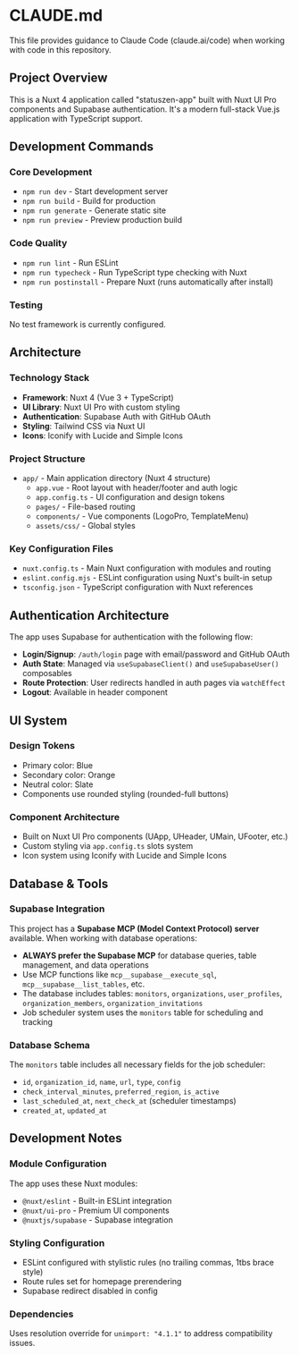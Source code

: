 # CLAUDE.md

This file provides guidance to Claude Code (claude.ai/code) when working with code in this repository.

## Project Overview

This is a Nuxt 4 application called "statuszen-app" built with Nuxt UI Pro components and Supabase authentication. It's a modern full-stack Vue.js application with TypeScript support.

## Development Commands

### Core Development
- `npm run dev` - Start development server
- `npm run build` - Build for production
- `npm run generate` - Generate static site
- `npm run preview` - Preview production build

### Code Quality
- `npm run lint` - Run ESLint
- `npm run typecheck` - Run TypeScript type checking with Nuxt
- `npm run postinstall` - Prepare Nuxt (runs automatically after install)

### Testing
No test framework is currently configured.

## Architecture

### Technology Stack
- **Framework**: Nuxt 4 (Vue 3 + TypeScript)
- **UI Library**: Nuxt UI Pro with custom styling
- **Authentication**: Supabase Auth with GitHub OAuth
- **Styling**: Tailwind CSS via Nuxt UI
- **Icons**: Iconify with Lucide and Simple Icons

### Project Structure
- `app/` - Main application directory (Nuxt 4 structure)
  - `app.vue` - Root layout with header/footer and auth logic
  - `app.config.ts` - UI configuration and design tokens
  - `pages/` - File-based routing
  - `components/` - Vue components (LogoPro, TemplateMenu)
  - `assets/css/` - Global styles

### Key Configuration Files
- `nuxt.config.ts` - Main Nuxt configuration with modules and routing
- `eslint.config.mjs` - ESLint configuration using Nuxt's built-in setup
- `tsconfig.json` - TypeScript configuration with Nuxt references

## Authentication Architecture

The app uses Supabase for authentication with the following flow:
- **Login/Signup**: `/auth/login` page with email/password and GitHub OAuth
- **Auth State**: Managed via `useSupabaseClient()` and `useSupabaseUser()` composables
- **Route Protection**: User redirects handled in auth pages via `watchEffect`
- **Logout**: Available in header component

## UI System

### Design Tokens
- Primary color: Blue
- Secondary color: Orange  
- Neutral color: Slate
- Components use rounded styling (rounded-full buttons)

### Component Architecture
- Built on Nuxt UI Pro components (UApp, UHeader, UMain, UFooter, etc.)
- Custom styling via `app.config.ts` slots system
- Icon system using Iconify with Lucide and Simple Icons

## Database & Tools

### Supabase Integration
This project has a **Supabase MCP (Model Context Protocol) server** available. When working with database operations:
- **ALWAYS prefer the Supabase MCP** for database queries, table management, and data operations
- Use MCP functions like `mcp__supabase__execute_sql`, `mcp__supabase__list_tables`, etc.
- The database includes tables: `monitors`, `organizations`, `user_profiles`, `organization_members`, `organization_invitations`
- Job scheduler system uses the `monitors` table for scheduling and tracking

### Database Schema
The `monitors` table includes all necessary fields for the job scheduler:
- `id`, `organization_id`, `name`, `url`, `type`, `config`
- `check_interval_minutes`, `preferred_region`, `is_active`
- `last_scheduled_at`, `next_check_at` (scheduler timestamps)
- `created_at`, `updated_at`

## Development Notes

### Module Configuration
The app uses these Nuxt modules:
- `@nuxt/eslint` - Built-in ESLint integration
- `@nuxt/ui-pro` - Premium UI components  
- `@nuxtjs/supabase` - Supabase integration

### Styling Configuration
- ESLint configured with stylistic rules (no trailing commas, 1tbs brace style)
- Route rules set for homepage prerendering
- Supabase redirect disabled in config

### Dependencies
Uses resolution override for `unimport: "4.1.1"` to address compatibility issues.